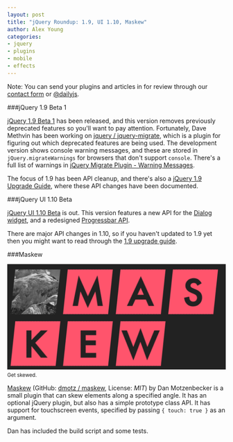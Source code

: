 ```yaml
---
layout: post
title: "jQuery Roundup: 1.9, UI 1.10, Maskew"
author: Alex Young
categories:
- jquery
- plugins
- mobile
- effects
---
```


<div class="intro">
Note: You can send your plugins and articles in for review through our <a href="/contact.html">contact form</a> or <a href="http://twitter.com/dailyjs">@dailyjs</a>.
</div>

###jQuery 1.9 Beta 1

[jQuery 1.9 Beta 1](http://blog.jquery.com/2012/12/17/jquery-1-9-beta-1-released/) has been released, and this version removes previously deprecated features so you'll want to pay attention.  Fortunately, Dave Methvin has been working on [jquery / jquery-migrate](https://github.com/jquery/jquery-migrate), which is a plugin for figuring out which deprecated features are being used.  The development version shows console warning messages, and these are stored in `jQuery.migrateWarnings` for browsers that don't support `console`.  There's a full list of warnings in [jQuery Migrate Plugin - Warning Messages](https://github.com/jquery/jquery-migrate/blob/master/warnings.md).

The focus of 1.9 has been API cleanup, and there's also a [jQuery 1.9 Upgrade Guide](http://jquery.com/upgrade-guide/1.9/), where these API changes have been documented.

###jQuery UI 1.10 Beta

[jQuery UI 1.10 Beta](http://blog.jqueryui.com/2012/12/jquery-ui-1-10-beta/) is out.  This version features a new API for the [Dialog widget](http://forum.jquery.com/topic/dialog-api-redesign), and a redesigned [Progressbar API](http://forum.jquery.com/topic/progressbar-api-redesign).

There are major API changes in 1.10, so if you haven't updated to 1.9 yet then you might want to read through the [1.9 upgrade guide](http://jqueryui.com/upgrade-guide/1.9/).

###Maskew

<div class="image">
  <img src="/images/posts/maskew.png" alt="" />
  <small>Get skewed.</small>
</div>

[Maskew](http://oxism.com/maskew/) (GitHub: [dmotz / maskew](https://github.com/dmotz/maskew), License: _MIT_) by Dan Motzenbecker is a small plugin that can skew elements along a specified angle.  It has an optional jQuery plugin, but also has a simple prototype class API.  It has support for touchscreen events, specified by passing `{ touch: true }` as an argument.

Dan has included the build script and some tests.

